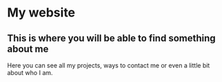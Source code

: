 # My website

## This is where you will be able to find something about me
Here you can see all my projects, ways to contact me or even a little bit about who I am.
